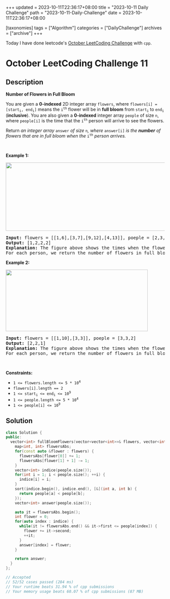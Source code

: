 +++
updated = 2023-10-11T22:36:17+08:00
title = "2023-10-11 Daily Challenge"
path = "2023-10-11-Daily-Challenge"
date = 2023-10-11T22:36:17+08:00

[taxonomies]
tags = ["Algorithm"]
categories = ["DailyChallenge"]
archives = ["archive"]
+++

Today I have done leetcode's [October LeetCoding Challenge](https://leetcode.com/problems/number-of-flowers-in-full-bloom/) with `cpp`.

<!-- more -->

# October LeetCoding Challenge 11

## Description

**Number of Flowers in Full Bloom**

<p>You are given a <strong>0-indexed</strong> 2D integer array <code>flowers</code>, where <code>flowers[i] = [start<sub>i</sub>, end<sub>i</sub>]</code> means the <code>i<sup>th</sup></code> flower will be in <strong>full bloom</strong> from <code>start<sub>i</sub></code> to <code>end<sub>i</sub></code> (<strong>inclusive</strong>). You are also given a <strong>0-indexed</strong> integer array <code>people</code> of size <code>n</code>, where <code>people[i]</code> is the time that the <code>i<sup>th</sup></code> person will arrive to see the flowers.</p>

<p>Return <em>an integer array </em><code>answer</code><em> of size </em><code>n</code><em>, where </em><code>answer[i]</code><em> is the <strong>number</strong> of flowers that are in full bloom when the </em><code>i<sup>th</sup></code><em> person arrives.</em></p>

<p>&nbsp;</p>
<p><strong class="example">Example 1:</strong></p>
<img alt="" src="https://assets.leetcode.com/uploads/2022/03/02/ex1new.jpg" style="width: 550px; height: 216px;" />
<pre>
<strong>Input:</strong> flowers = [[1,6],[3,7],[9,12],[4,13]], poeple = [2,3,7,11]
<strong>Output:</strong> [1,2,2,2]
<strong>Explanation: </strong>The figure above shows the times when the flowers are in full bloom and when the people arrive.
For each person, we return the number of flowers in full bloom during their arrival.
</pre>

<p><strong class="example">Example 2:</strong></p>
<img alt="" src="https://assets.leetcode.com/uploads/2022/03/02/ex2new.jpg" style="width: 450px; height: 195px;" />
<pre>
<strong>Input:</strong> flowers = [[1,10],[3,3]], poeple = [3,3,2]
<strong>Output:</strong> [2,2,1]
<strong>Explanation:</strong> The figure above shows the times when the flowers are in full bloom and when the people arrive.
For each person, we return the number of flowers in full bloom during their arrival.
</pre>

<p>&nbsp;</p>
<p><strong>Constraints:</strong></p>

<ul>
	<li><code>1 &lt;= flowers.length &lt;= 5 * 10<sup>4</sup></code></li>
	<li><code>flowers[i].length == 2</code></li>
	<li><code>1 &lt;= start<sub>i</sub> &lt;= end<sub>i</sub> &lt;= 10<sup>9</sup></code></li>
	<li><code>1 &lt;= people.length &lt;= 5 * 10<sup>4</sup></code></li>
	<li><code>1 &lt;= people[i] &lt;= 10<sup>9</sup></code></li>
</ul>


## Solution

``` cpp
class Solution {
public:
  vector<int> fullBloomFlowers(vector<vector<int>>& flowers, vector<int>& people) {
    map<int, int> flowersAbs;
    for(const auto &flower : flowers) {
      flowersAbs[flower[0]] += 1;
      flowersAbs[flower[1] + 1] -= 1;
    }
    vector<int> indice(people.size());
    for(int i = 1; i < people.size(); ++i) {
      indice[i] = i;
    }
    sort(indice.begin(), indice.end(), [&](int a, int b) {
      return people[a] < people[b];
    });
    vector<int> answer(people.size());

    auto it = flowersAbs.begin();
    int flower = 0;
    for(auto index : indice) {
      while(it != flowersAbs.end() && it->first <= people[index]) {
        flower += it->second;
        ++it;
      }
      answer[index] = flower;
    }

    return answer;
  }
};

// Accepted
// 52/52 cases passed (284 ms)
// Your runtime beats 31.94 % of cpp submissions
// Your memory usage beats 60.07 % of cpp submissions (87 MB)
```
